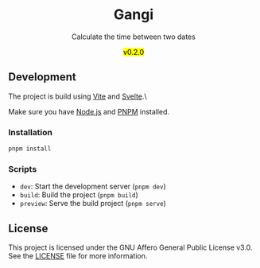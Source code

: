 <div align="center">
<h1>Gangi</h1>
<p>Calculate the time between two dates</p>
<mark>v0.2.0</mark>
</div>

## Development

The project is build using [Vite](https://vite.dev) and
[Svelte](https://svelte.dev).\

Make sure you have [Node.js](https://nodejs.org) and [PNPM](https://pnpm.io) installed.

### Installation

```bash
pnpm install
```

### Scripts

- `dev`: Start the development server (`pnpm dev`)
- `build`: Build the project (`pnpm build`)
- `preview`: Serve the build project (`pnpm serve`)

## License

This project is licensed under the GNU Affero General Public License v3.0. See
the [LICENSE](LICENSE.txt) file for more information.
